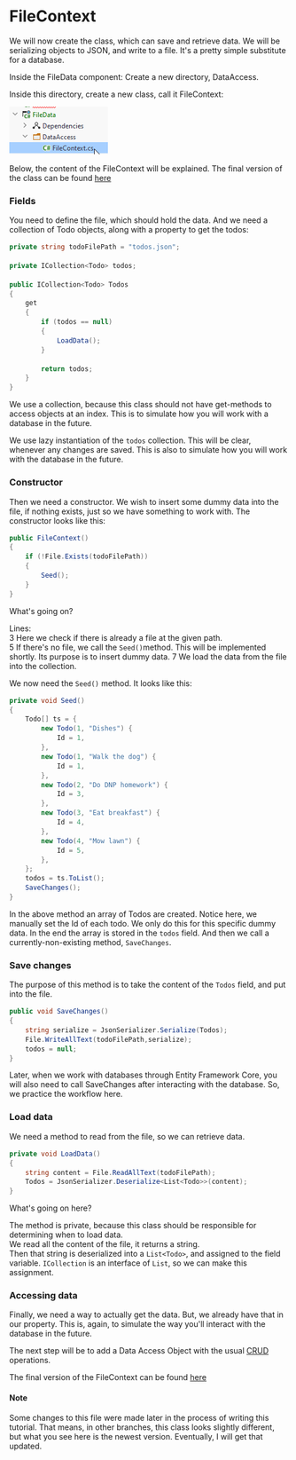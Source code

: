 # FileContext

We will now create the class, which can save and retrieve data. 
We will be serializing objects to JSON, and write to a file. It's a pretty simple substitute for a database.

Inside the FileData component: Create a new directory, DataAccess.

Inside this directory, create a new class, call it FileContext:

![img_6.png](Resources/img_6.png)

Below, the content of the FileContext will be explained.
The final version of the class can be found [here](https://github.com/TroelsMortensen/BlazorTodoApp/blob/Part1/FileData/DataAccess/FileContext.cs)

### Fields
You need to define the file, which should hold the data. And we need a collection of Todo objects, along with a property to get the todos:

```csharp
private string todoFilePath = "todos.json";

private ICollection<Todo> todos;

public ICollection<Todo> Todos
{
    get
    {
        if (todos == null)
        {
            LoadData();
        }

        return todos;
    }
}
```
We use a collection, because this class should not have get-methods to access objects at an index. This is to simulate how you will work with a database in the future.

We use lazy instantiation of the `todos` collection. This will be clear, whenever any changes are saved. This is also to simulate how you will work with the database in the future.

### Constructor
Then we need a constructor. We wish to insert some dummy data into the file, if nothing exists, just so we have
something to work with. The constructor looks like this:

```csharp
public FileContext()
{
    if (!File.Exists(todoFilePath))
    {
        Seed();
    }
}
```

What's going on?

Lines:  
3 Here we check if there is already a file at the given path.  
5 If there's no file, we call the `Seed()`method. This will be implemented shortly. Its purpose is to insert dummy data.
7 We load the data from the file into the collection. 

We now need the `Seed()` method. It looks like this:

```csharp
private void Seed()
{
    Todo[] ts = {
        new Todo(1, "Dishes") {
            Id = 1,
        },
        new Todo(1, "Walk the dog") {
            Id = 1,
        },
        new Todo(2, "Do DNP homework") {
            Id = 3,
        },
        new Todo(3, "Eat breakfast") {
            Id = 4,
        },
        new Todo(4, "Mow lawn") {
            Id = 5,
        },
    };
    todos = ts.ToList();
    SaveChanges();
}
```
In the above method an array of Todos are created. Notice here, we manually set the Id of each todo. We only do this for this specific dummy data.
In the end the array is stored in the `todos` field. And then we call a currently-non-existing method, `SaveChanges`.

### Save changes
The purpose of this method is to take the content of the `Todos` field, and put into the file.
```csharp
public void SaveChanges()
{
    string serialize = JsonSerializer.Serialize(Todos);
    File.WriteAllText(todoFilePath,serialize);
    todos = null;
}
```

Later, when we work with databases through Entity Framework Core, you will also need to call SaveChanges after interacting with the database. So, we practice the workflow here.

### Load data
We need a method to read from the file, so we can retrieve data.
```csharp
private void LoadData()
{
    string content = File.ReadAllText(todoFilePath);
    Todos = JsonSerializer.Deserialize<List<Todo>>(content);
}
```
What's going on here?

The method is private, because this class should be responsible for determining when to load data.  
We read all the content of the file, it returns a string.  
Then that string is deserialized into a `List<Todo>`, and assigned to the field variable. `ICollection` is an interface of `List`, so we can make this assignment.

### Accessing data
Finally, we need a way to actually get the data. But, we already have that in our property. 
This is, again, to simulate the way you'll interact with the database in the future.

The next step will be to add a Data Access Object with the usual [CRUD](https://en.wikipedia.org/wiki/Create,_read,_update_and_delete) operations.

The final version of the FileContext can be found [here](https://github.com/TroelsMortensen/BlazorTodoApp/blob/Part1/FileData/DataAccess/FileContext.cs)


#### Note
Some changes to this file were made later in the process of writing this tutorial.
That means, in other branches, this class looks slightly different, but what you see here is the newest version. Eventually, I will get that updated. 